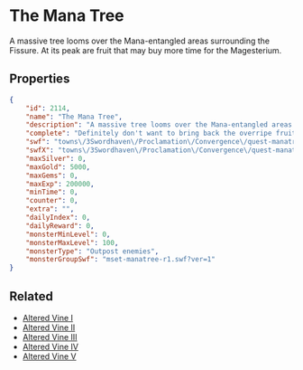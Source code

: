 # The Mana Tree

A massive tree looms over the Mana-entangled areas surrounding the Fissure. At its peak are fruit that may buy more time for the Magesterium.

## Properties

```json
{
    "id": 2114,
    "name": "The Mana Tree",
    "description": "A massive tree looms over the Mana-entangled areas surrounding the Fissure. At its peak are fruit that may buy more time for the Magesterium.",
    "complete": "Definitely don't want to bring back the overripe fruit.",
    "swf": "towns\/3Swordhaven\/Proclamation\/Convergence\/quest-manatree.swf",
    "swfX": "towns\/3Swordhaven\/Proclamation\/Convergence\/quest-manatree-x.swf",
    "maxSilver": 0,
    "maxGold": 5000,
    "maxGems": 0,
    "maxExp": 200000,
    "minTime": 0,
    "counter": 0,
    "extra": "",
    "dailyIndex": 0,
    "dailyReward": 0,
    "monsterMinLevel": 0,
    "monsterMaxLevel": 100,
    "monsterType": "Outpost enemies",
    "monsterGroupSwf": "mset-manatree-r1.swf?ver=1"
}
```

## Related

- [Altered Vine I](../items/21791-altered-vine-i.md)
- [Altered Vine II](../items/21792-altered-vine-ii.md)
- [Altered Vine III](../items/21793-altered-vine-iii.md)
- [Altered Vine IV](../items/21794-altered-vine-iv.md)
- [Altered Vine V](../items/21795-altered-vine-v.md)

